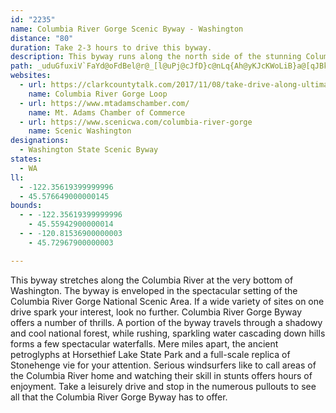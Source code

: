 ```yaml
---
id: "2235"
name: Columbia River Gorge Scenic Byway - Washington
distance: "80"
duration: Take 2-3 hours to drive this byway.
description: This byway runs along the north side of the stunning Columbia River Gorge and offers a wide variety of sights and scenes.
path: _uduGfuxiV`FaYd@oFdBel@r@_[l@uPj@cJfD}c@nLq{Ah@yKJcKWoLiB}a@[qJBkC^_Hn@iEnAqFpGiShC{K`Nkp@lAyHbBoO~@aFpFgRdAgE`Jab@hAcGhB}KzDqZTgGXeZ@sLUcI?yAR_Cn@aDHqBOaCm@wDO}HcAeLLsB^_D@g@CgBGg@}@yEa@aM_@_DkBuKOyBBaBXsCFaCGy@_@_COkBAy@JuCEkAi@cBi@i@m@e@sBw@uAmAq@kAe@mAi@yCiByVc@mDUcA_AuBm@y@w@}@uCsBc@{@QaBBw@Dg@|@qEJgCKmDa@mGa@eCmAcEk@eAmCwDmBwBi@}@u@sCmD_WScEJ}Ia@qDm@uAe@s@k@k@y@]i@Cc@?kATmBfAo@TY@o@Qi@a@i@qAOy@gAwPYgC_@_Bk@sAi@s@e@c@mCaA}Bg@}DRmA?uEq@mDD}Dq@sAEeC\wAf@sBDgBY_AYoAs@wGyG{@{A]eA_@sAm@{EUk@_B}BmFwG_AeBIsA?sEg@aCqAkDc@_B_AuHOgBG_CFqB?}LHsEDuJT}VTyK~@_RAk@]mD_B{JUwBi@}IeAeHQcEU_CQy@aEmJu@sCSeAUuBiBoUy@{RJaGxA{F\wBTuCEmDSaGUkBwBiIgF{NiFgPwFcOmGuRmD{MUuACyAb@_Dh@wBj@oDBmGOkDSuAiAyEuAmDuIiYqIkWcByHi@aD]sDPuL@gEc@aO?mDJgEIaEU}@qCsFsCiH}GiZ_CuNsA{JCyAXoK?{Dy@iYe@{EY_B}BcXmBoQoCqPu@kDSeB_AkUiCcLgCeIwD{JiDsHkKk^iCwNcE{XcDkVYsAoA{Da@eB_@_FcBoIaBuO]mCyAkDe@o@qB_BsAyAcAkBeAkDoAkJsAwDkCgDwBgA}@QgFGyEYyA_@yByAi@i@y@aBsCmGsCsIwAiFuAeDcAuAsBeBaAmAcAqBYuAOwBCsANsBXeBb@yArCcH^gAXeBNqBBoCG_Aa@sBmAwEcBgDiEmFaIaJyBsDg@uAy@wD[{Ao@sEs@aDwEaNuJw[cI}Sa@wA]cBi@_EOsDHsGNoBtCgPRaBRqIgCap@eAcKyAmHqCsJsRcn@sb@avAw@iCc@yBm@aGKeD?yCNgEx@_Hb@oBd@cB~@iCpB_ErImRv@{Bb@gBVgDD}AE{B[gDs@_Do@kBsAmCuPeV}@eBcAgCaA_Em@uE{AcZw@yDy@aC{B}DiJwMwC{EuC_D}FaFaCkA}HmC}FaC}Be@eACaADaAVsBdA}RnNsGxFmBn@uKd@yGL}BE}Fu@gD_AiCsAmDaCiBiB_CyCwCaFiMkXy\ev@aEmIiCwDwAaBmKaL{AsAaBuBeAqBgAaCuLo[yDoKiE{JmBmDaH{N_BaF_@_Bi@mEKqB@iGO_GyAwUy@sF}DqPs@kBuAaCwDyEOe@gHqVoKq`@QsB?y@T_FCmCUaCo@mC_AeCs@s@sD]oA[_@Wy@yAc@oA_AsDGw@HmBr@uDBgD_@qCc@_B]s@eBmCy@m@mGeCiCaCq@y@wBmEaBsE{@gEYyCWeEAuAyBaQMeCXiHEmAkAsHBmCf@yBh@cB^cBJeBGeCS{Aw@sBoC_Ei@gA}@eE_@gGHyLl@a]TmClB{PH}ACiFsA{O_@mM?cGJmCf@yGVyBl@gDdKqc@lYoqA|DuRlEcRx@{CvBwFtBwDrAqB|HiJ~@_BlBmE|AyFz@oFLyATkGBwRIeg@PaF\yBZmAtEiPnBwD~CwDr@wAr@gBh@qBx@gFNeC@oAKgGcC}ZmAoLKwEH}JPsEx@{JbB}Ob@gFRyE?{Fm@w`@s@}Za@{Ec@}CsAiHwYmkA_B}Ks@_HeAyFgAsDcC{FqN_ZiCmGc@_B}@sEo@kGK}D@kANaEV}Ct@uElCgLbAcHNqE?sDOaD]aE[_CcCcLeAsDqCgLsAsI_@mCe@_HOaECmEHaFXoF^aGnBoSfCc_@^uK?{IyAuq@_@gF[mCaAmE{AsEw@kB_AaBcUq\qBaE_CyGuAaGwBoSoAaH_AwCcDoHyEuIu@qBe@sCOoCJmEReBvB{HXaDCcDe@uNCoD^ur@XaLC_D[sCo@{CsEwt@eEeb@aAgRSsHOeQU}B_@gB]aAyByCqGsD}BeB_AmAy@mB[eB{DkXe@eG}I_yBLwLPiIfB}TzBcOxAyGb@_ERiE@kDKuE?{Sx@wNfGso@NkAt@oI^sCH{@HyIReBtAyIbAkIlG_m@bB{Lt@eErCeL`F{MzCgMfBeEhPeYnBgEnFoSpP{m@|GiOr@yBxVk~@jHe_@lCoKrD{UlDyNnAqEhAqClDaHxA{EnBqId@mCf@{DLaCPsKUm_@DgMrAkZJgJa@aIc@_EYmEA{HFkAb@oDn@_DrCmLd@aFDeBA}DEwAg@sD{AyF}Om]sXgg@eM_P_CcEcBwFi@oCg@wDK}BEsDDgDn@kHpCkU`AmJpAgOJcD?sFSgG[gGO}Be@sDsA}H}C{My@eEmFm_@]sEEgEHeE^mE^aCpDgNvG_b@`AsHvCe\h@eD|BqKt@_GlB}k@?iFi@wGE_DDqAtA_c@RaCh@gDh@eChAmDhG{LvAmDlD{L~AoEnC_FbC{CzBcCxBuCnAsBxAmD|Qyd@fIoVxAcF~@}BxBuEbBeCbBmB|GmGbC_DbBoDhDyM|BgKToATgC\qGRcSReEL}AbAwFlCmJlAuFn@uEhCiWpH{g@bBkIbHsVbAmEh@_DtOyiAlBiOnLcdAt@oEpBgIzCkIzAiDtEmHnCgD`IeIpGgJrKiHfByAfFgGxA_ChAaCxN}\nBoD~@wAnKwLhh@gk@|ByCrAeCn@yAn@gB~@eDdAgGRkB^iGk@ejAs@m|@i@sMcE_k@MgGLqqANkJr@eMxFmu@LmDDoFUsEu@qFq@aDYaCI}BNsEfAcN~@s_@EgDc@yDyBuHmAkDiYip@wEsLgD}KyGcWiEiPq@mDIy@EwCH{B^yCdCaMXuD?}CGoAc@eFe^kmDi@cE[iBaCoJc@gCKmB?{KSqGWoD{Fan@i@sIEmFR}WT{F~B_`@l@cLDiCEkZH}DVsC`C_Ld@mDh@uJtAgLPsGHgHQuD[gCc@eC_CaHm@yBQyAIsC|DaqCDoLKwHt@oNIgBy@sFEmANgBr@mDJsK^_GHiCAkAQsBu@uDUw@sDmHwBwJs@iCeA}BgBwCi@aB_@}BeAiJSgFBkBR}DnAsK`@_CpA_EbCuGTmAHsA@wAOmBeBmIUyAOyDCwCFeBRsApA}CrBoD~@_AzA}@|AOzFz@tAMbAm@h@k@h@_A\aAVqAJsBK{Cq_@wmDmAmJaBiFaFaLag@mkAgFgMuBsIgDoReBoIeQiq@mQak@eQal@oe@{{Ai^ykAoAqIg@sFKsCMyGpAmE
websites:
  - url: https://clarkcountytalk.com/2017/11/08/take-drive-along-ultimate-columbia-river-gorge-loop/
    name: Columbia River Gorge Loop
  - url: https://www.mtadamschamber.com/
    name: Mt. Adams Chamber of Commerce
  - url: https://www.scenicwa.com/columbia-river-gorge
    name: Scenic Washington
designations:
  - Washington State Scenic Byway
states:
  - WA
ll:
  - -122.35619399999996
  - 45.576649000000145
bounds:
  - - -122.35619399999996
    - 45.55942900000014
  - - -120.81536900000003
    - 45.72967900000003

---
```


This byway stretches along the Columbia River at the very bottom of Washington. The byway is enveloped in the spectacular setting of the Columbia River Gorge National Scenic Area. If a wide variety of sites on one drive spark your interest, look no further. Columbia River Gorge Byway offers a number of thrills. A portion of the byway travels through a shadowy and cool national forest, while rushing, sparkling water cascading down hills forms a few spectacular waterfalls. Mere miles apart, the ancient petroglyphs at Horsethief Lake State Park and a full-scale replica of Stonehenge vie for your attention. Serious windsurfers like to call areas of the Columbia River home and watching their skill in stunts offers hours of enjoyment. Take a leisurely drive and stop in the numerous pullouts to see all that the Columbia River Gorge Byway has to offer.

